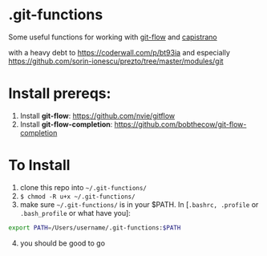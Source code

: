 .git-functions
==============

Some useful functions for working with [git-flow](https://github.com/nvie/gitflow) and [capistrano](https://github.com/capistrano/capistrano)

with a heavy debt to https://coderwall.com/p/bt93ia and especially https://github.com/sorin-ionescu/prezto/tree/master/modules/git

# Install prereqs:

1. Install **git-flow**: https://github.com/nvie/gitflow
2. Install **git-flow-completion**: https://github.com/bobthecow/git-flow-completion

# To Install

1. clone this repo into `~/.git-functions/`
2. `$ chmod -R u+x ~/.git-functions/`
3. make sure `~/.git-functions/` is in your $PATH. In [`.bashrc, .profile` or `.bash_profile` or what have you]:
```bash
export PATH=/Users/username/.git-functions:$PATH
```
4. you should be good to go
